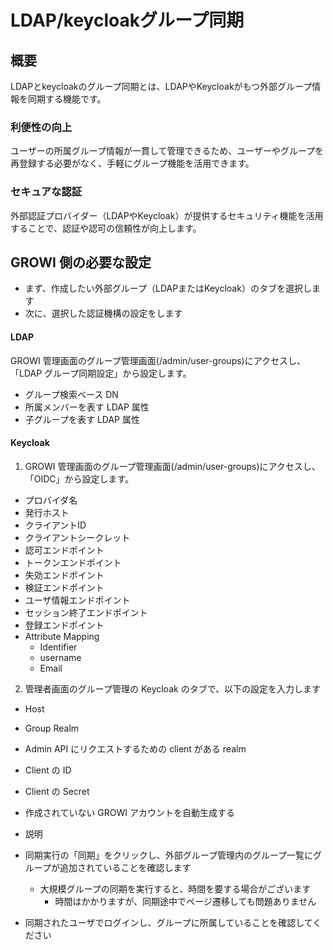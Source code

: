 # LDAP/keycloakグループ同期

## 概要

LDAPとkeycloakのグループ同期とは、LDAPやKeycloakがもつ外部グループ情報を同期する機能です。

### 利便性の向上

ユーザーの所属グループ情報が一貫して管理できるため、ユーザーやグループを再登録する必要がなく、手軽にグループ機能を活用できます。


### セキュアな認証

外部認証プロバイダー（LDAPやKeycloak）が提供するセキュリティ機能を活用することで、認証や認可の信頼性が向上します。

## GROWI 側の必要な設定

- まず、作成したい外部グループ（LDAPまたはKeycloak）のタブを選択します
- 次に、選択した認証機構の設定をします

#### LDAP

GROWI 管理画面のグループ管理画面(/admin/user-groups)にアクセスし、「LDAP グループ同期設定」から設定します。

- グループ検索ベース DN
- 所属メンバーを表す LDAP 属性
- 子グループを表す LDAP 属性

#### Keycloak

1. GROWI 管理画面のグループ管理画面(/admin/user-groups)にアクセスし、「OIDC」から設定します。

- プロバイダ名
- 発行ホスト
- クライアントID
- クライアントシークレット
- 認可エンドポイント
- トークンエンドポイント
- 失効エンドポイント
- 検証エンドポイント
- ユーザ情報エンドポイント
- セッション終了エンドポイント
- 登録エンドポイント
- Attribute Mapping
  - Identifier
  - username
  - Email

2. 管理者画面のグループ管理の Keycloak のタブで、以下の設定を入力します

- Host
- Group Realm
- Admin API にリクエストするための client がある realm
- Client の ID
- Client の Secret
- 作成されていない GROWI アカウントを自動生成する
- 説明

- 同期実行の「同期」をクリックし、外部グループ管理内のグループ一覧にグループが追加されていることを確認します
  - 大規模グループの同期を実行すると、時間を要する場合がございます
    - 時間はかかりますが、同期途中でページ遷移しても問題ありません

- 同期されたユーザでログインし、グループに所属していることを確認してください

